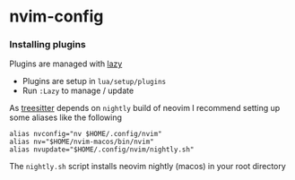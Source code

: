 # nvim-config

### Installing plugins

Plugins are managed with [lazy](https://github.com/folke/lazy.nvim)

- Plugins are setup in `lua/setup/plugins`
- Run `:Lazy` to manage / update

As [treesitter](https://github.com/nvim-treesitter/nvim-treesitter) depends on `nightly` build of neovim I recommend setting up some aliases like the following

```
alias nvconfig="nv $HOME/.config/nvim"
alias nv="$HOME/nvim-macos/bin/nvim"
alias nvupdate="$HOME/.config/nvim/nightly.sh"
```

The `nightly.sh` script installs neovim nightly (macos) in your root directory
